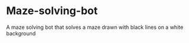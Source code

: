 # Maze-solving-bot

A maze solving bot that solves a maze drawn with black lines on a white background
